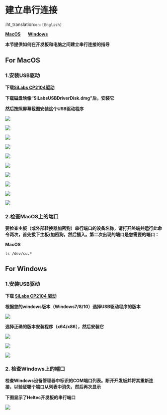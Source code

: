 # 建立串行连接
:ht_translation:`en:[English]`

**[MacOS](#for-macOS)**&nbsp;&nbsp;&nbsp;&nbsp;&nbsp;&nbsp;**[Windows](#for-windows)**

**本节提供如何在开发板和电脑之间建立串行连接的指导**

## For MacOS

### 1.安装USB驱动

**下载[SiLabs CP2104驱动](https://www.silabs.com/documents/public/software/Mac_OSX_VCP_Driver.zip)**

**下载磁盘映像“SiLabsUSBDriverDisk.dmg”后，安装它**

**然后按照屏幕截图安装这个USB驱动程序**

![](img/establish_serial_connection/macOS_CP2104_dmg.png)

![](img/establish_serial_connection/macOS_CP2104_pkg.png)

![](img/establish_serial_connection/2.png)

![](img/establish_serial_connection/3.png)

![](img/establish_serial_connection/4.png)

![](img/establish_serial_connection/5.png)

![](img/establish_serial_connection/6.png)

![](img/establish_serial_connection/7.png)

![](img/establish_serial_connection/8.png)

![](img/establish_serial_connection/9.png)

### 2.检查MacOS上的端口

**要检查主板（或外部转换器加密狗）串行端口的设备名称，请打开终端并运行此命令两次，首先拔下主板/加密狗，然后插入。第二次出现的端口是您需要的端口：**

**MacOS**

    ls /dev/cu.*



## For Windows

### 1.安装USB驱动

**下载 [SiLabs CP2104 驱动](https://www.silabs.com/products/development-tools/software/usb-to-uart-bridge-vcp-drivers)**

**根据您的windows版本（Windows7/8/10）选择USB驱动程序的版本**

![](img/establish_serial_connection/windows_download_CP2104_USB_driver.png)

**选择正确的版本安装程序（x64/x86），然后安装它**

![](img/establish_serial_connection/windows_install_usb_driver01.png)

![](img/establish_serial_connection/windows_install_usb_driver02.png)

![](img/establish_serial_connection/windows_install_usb_driver03.png)

### 2. 检查Windows上的端口

**检查Windows设备管理器中标识的COM端口列表。断开开发板并将其重新连接，以验证哪个端口从列表中消失，然后再次显示**

**下图显示了Heltec开发板的串行端口**

![](img/establish_serial_connection/windows_in_device_manager.png)